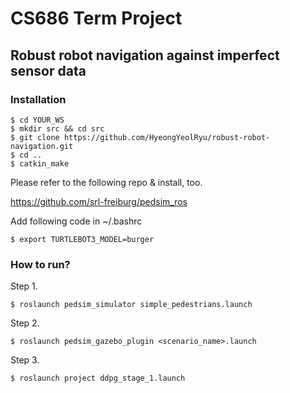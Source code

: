 # CS686 Term Project 
## Robust robot navigation against imperfect sensor data

### Installation
```
$ cd YOUR_WS
$ mkdir src && cd src
$ git clone https://github.com/HyeongYeolRyu/robust-robot-navigation.git
$ cd ..
$ catkin_make
```
Please refer to the following repo & install, too.

https://github.com/srl-freiburg/pedsim_ros


Add following code in ~/.bashrc
```
$ export TURTLEBOT3_MODEL=burger
```

### How to run?

Step 1.
```
$ roslaunch pedsim_simulator simple_pedestrians.launch
```

Step 2.
```
$ roslaunch pedsim_gazebo_plugin <scenario_name>.launch
```

Step 3.
```
$ roslaunch project ddpg_stage_1.launch
```

